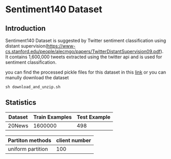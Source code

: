 # Sentiment140 Dataset

## Introduction

Sentiment140 Dataset is suggested by Twitter sentiment classification using distant supervision(https://www-cs.stanford.edu/people/alecmgo/papers/TwitterDistantSupervision09.pdf). It contains 1,600,000 tweets extracted using the twitter api and is used for sentiment classification.

you can find the processed pickle files for this dataset in this [link](https://drive.google.com/folderview?id=1OhZ5NDaVz0VZX5jy8V_I_sfR25R2k_OE) or you can manully download the dataset

```
sh download_and_unzip.sh
```

## Statistics

|Dataset | Train Examples | Test Example
|--------| -------- | ---|
| 20News  | 1600000 | 498|

| Partiton methods| client number |
|-----------------| ------------- |
| uniform partition| 100          |